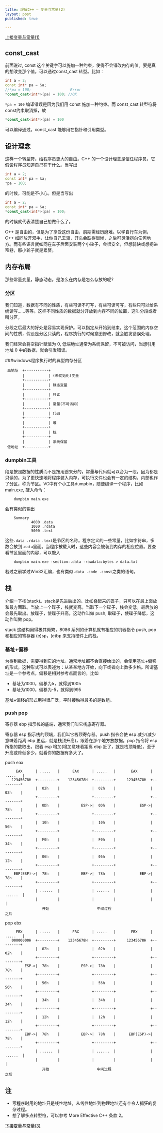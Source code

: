 ```yaml
---
title: 理解C++ — 变量与常量(2)
layout: post
published: true

---
```

 [上接变量与常量(1)](/2007/07/07/cpp-const-1.html)
 
const_cast
-----------
前面说过, const 这个关键字可以施加一种约束，使得不会错改内存的值。要是真的想改变那个值，可以通过const_cast 转型。比如：

```C++
int a = 2;
const int* pa = &a;
//*pa = 100;                  Error
*const_cast<int*>(pa) = 100; //OK
```

`*pa = 100` 编译错误是因为我们用 const 施加一种约束。而 const_cast 转型符将const约束取消掉，故

```C++
*const_cast<int*>(pa) = 100
```
		
可以编译通过。const_cast 能够用在指针和引用类型。

设计理念
----------
这样一个转型符，给程序员更大的自由。C++ 的一个设计理念是信任程序员，它假设程序员知道自己在干什么。当写出

```C++
int a = 2;
const int* pa = &a;
*pa = 100;
```

的时候，可能是不小心。但是当写出

```C++
int a = 2;
const int* pa = &a;
*const_cast<int*>(pa) = 100;
```

的时候就代表清楚自己想做什么了。

C++ 是自由的，但是为了享受这份自由，前期需经历磨难。以学自行车为例，C++ 如同放开双手，让你自己去骑，开头会跌得很惨，之后可灵活拐向任何地方。而有些语言就如同在车子后面安装两个小轮子，会很安全，但想骑快或想拐进窄巷，那小轮子就是累赘。


内存布局
-----------
那些常量变量，静态动态，是怎么在内存是怎么存放的呢?

### 分区
我们知道，数据有不同的性质，有些可读不可写，有些可读可写，有些只可以给系统读写......等等。这样不同性质的数据就分开放到内存不同的位置，这叫分段或者叫分区。

分段之后最大的好处是容易实现保护。可以指定从开始到结束，这个范围的内存空间的性质，假设是分区只读的，程序执行的时候意图修改，就会触发错误处理。

我们经常会将空指针赋值为 0, 低端地址通常为系统保留，不可被访问，当想引用地址 0 中的数据，就会引发错误。

###windows程序执行时的典型内存分区
     
     高地址  +-----------+
            |           | (未初始化)变量
            +-----------+
            |           | 静态变量
            +-----------+
            |           | 只读
            +-----------+ 
            |           | 常量(不可访问)
            +-----------+
            |           | 代码 
            +-----------+  
            |           | 堆 
            +-----------+  
            |           | 栈  
            +-----------+  
            |           | 系统保留 
     低地址  +-----------+
     

### dumpbin工具
段是按照数据的性质而不是按用途来分的，常量与代码就可以合为一段，因为都是只读的。为了更快速地将程序装入内存，可执行文件也会有一定的结构，内部也作了分区，称为节区。VC中有个小工具dumpbin，随便编译一个程序，比如main.exe, 敲入命令：

		dumpbin main.exe

会有类似的输出

		Summary
		        4000 .data
		        1000 .rdata
		        5000 .text

这些`.data .rdata .text`是节区的名称。程序定义的一些常量，比如字符串，多数会放到`.data`里面。当程序被载入时，这些内容会被装到内存的相应位置。要查看节区里面的内容，可以敲入 

		dumpbin main.exe -section:.data -rawdata:bytes > data.txt 

若过之前学过Win32汇编，也有类似`.data .code .const`之类的语句。

栈
-------------
介绍一下栈(stack)。stack是先进后出的。比如叠起来的碟子，只可以在最上面放和最方面取。当放上一个碟子，栈就变高。当取下一个碟子，栈会变低。最后放的会最先取出。放碟子，使碟子升高，这动作叫做 push, 取碟子，使碟子降低，这动作叫做 pop。

stack 这结构用得极其频繁，8086 系列的计算机就有相应的机器指令 push, pop 和相应的寄存器 (e)sp，(e)bp 来支持硬件上的栈。

### 基址+偏移
为得到数据，需要得到它的地址。通常地址都不会直接给出的，会使用基址+偏移的形式。这种形式可以表述为：从某某地方开始，向下或者向上数多少格。所谓基址是一个参考点，偏移是相对参考点而言的。比如 

* 基址为1000，偏移为5，就得到1005
* 基址为1000，偏移为-5，就得到995

基址+偏移的形式用得很广泛，平时接触得最多的是数组。

### push pop
寄存器 ebp 指示栈的底端，通常我们叫它栈底寄存器。

寄存器 esp 指示栈的顶端，我们叫它栈顶寄存器。push 指令会使 esp 减少(减少意味着距离 ebp 更远，就是栈顶升高)，跟着在那个地方放数据。pop 指令将 esp 所指的数取出，跟着 esp 增加(增加意味着距离 ebp 近了，就是栈顶降低)。至于升高或降低多少，就看你的数据有多大了。

push eax

	     EAX      | .....   |      EAX      | .....   |       EAX      | .....   |
	   12345678H  +---------+    12345678H  +---------+     12345678H  +---------+
	              |  02h    |               |  02h    |                |  02h    |
	              +---------+               +---------+                +---------+
	              |  0Dh    |          ESP->|  0Dh    |           ESP->|  78h    |
	              +---------+               +---------+                +---------+
	              |  10h    |               |  10h    |                |  56h    |
	              +---------+               +---------+                +---------+
	              |  F0h    |               |  F0h    |                |  34h    |
	              +---------+               +---------+                +---------+
	              |  06h    |               |  06h    |                |  12h    |
	              +---------+               +---------+                +---------+
	    EBP(ESP)->|  78h    |          EBP->|  78h    |           EBP->|  78h    |
	              +---------+               +---------+                +---------+
	              | ......  |               | ......  |                | ......  |
	              |         |               |         |                |         |
	                 开始                      中间过程                     之后

pop ebx
 
	     EBX      | .....   |      EBX      | .....   |       EBX      | .....   |
	   00000000H  +---------+    12345678H  +---------+     12345678H  +---------+
	              |  02h    |               |  02h    |                |  02h    |
	              +---------+               +---------+                +---------+
	         ESP->|  78h    |          ESP->|  78h    |                |  78h    |
	              +---------+               +---------+                +---------+
	              |  56h    |               |  56h    |                |  56h    |
	              +---------+               +---------+                +---------+
	              |  34h    |               |  34h    |                |  34h    |
	              +---------+               +---------+                +---------+
	              |  12h    |               |  12h    |                |  12h    |
	              +---------+               +---------+                +---------+
	         EBP->|  78h    |          EBP->|  78h    |      EBP(ESP)->|  78h    |
	              +---------+               +---------+                +---------+
	              | ......  |               | ......  |                | ......  |
	              |         |               |         |                |         |
	                 开始                      中间过程                     之后


注
--------
* 写程序时用的地址只是线性地址，从线性地址到物理地址还有个令人抓狂的复杂过程。
* 想了解多点转型符，可以参考 More Effective C++ 条款 2。


[下接变量与常量(3)](/2007/07/09/cpp-const-3.html)

